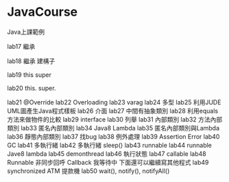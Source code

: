 # JavaCourse
Java上課範例

lab17 繼承<p>
lab18 繼承 建構子<p>
lab19 this super<p>
lab20 this. super.<p>
lab21 @Override
lab22 Overloading
lab23 varag
lab24 多型
lab25 利用JUDE UML圖產生Java程式樣板
lab26 介面
lab27 中間有抽象類別
lab28 利用equals方法來做物件的比較
lab29 interface
lab30 列舉
lab31 內部類別
lab32 方法內部類別
lab33 匿名內部類別
lab34 Java8 Lambda
lab35 匿名內部類別與Lambda
lab36 靜態內部類別
lab37 找bug
lab38 例外處理
lab39 Assertion Error
lab40 GC
lab41 多執行緒
lab42 多執行緒 sleep()
lab43 runnable
lab44 runnable Jave8 lambda
lab45 demonthread
lab46 執行狀態
lab47 callable
lab48 Runnable 非同步回呼 Callback 我等待中 下面還可以繼續寫其他程式
lab49 synchronized ATM 提款機
lab50 wait(), notify(), notifyAll()
